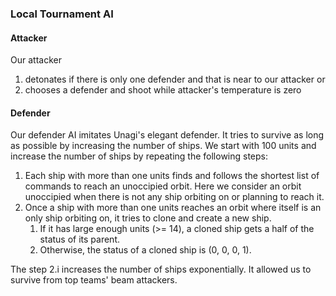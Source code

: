 ### Local Tournament AI

#### Attacker

Our attacker
1. detonates if there is only one defender and that is near to our attacker or
1. chooses a defender and shoot while attacker's temperature is zero 

#### Defender

Our defender AI imitates Unagi's elegant defender.
It tries to survive as long as possible by increasing the number of ships.
We start with 100 units and increase the number of ships by repeating the following steps:
1. Each ship with more than one units finds and follows the shortest list of commands to reach an unoccipied orbit.
Here we consider an orbit unoccipied when there is not any ship orbiting on or planning to reach it.
2. Once a ship with more than one units reaches an orbit where itself is an only ship orbiting on, it tries to clone and create a new ship.
   1. If it has large enough units (>= 14), a cloned ship gets a half of the status of its parent.
   2. Otherwise, the status of a cloned ship is (0, 0, 0, 1).

The step 2.i increases the number of ships exponentially. It allowed us to survive from top teams' beam attackers.
